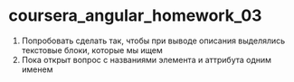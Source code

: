 # coursera_angular_homework_03

1. Попробовать сделать так, чтобы при выводе описания выделялись текстовые блоки, которые мы ищем
2. Пока открыт вопрос с названиями элемента и аттрибута одним именем
